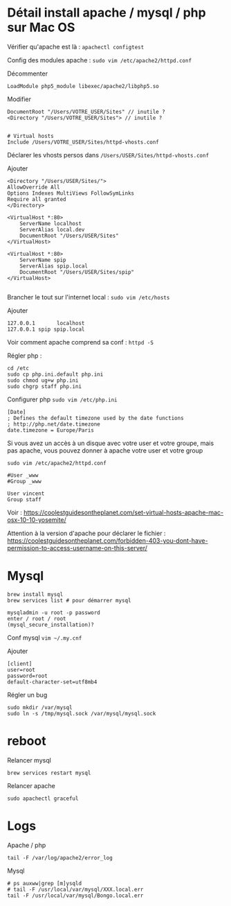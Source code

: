 # Détail install apache / mysql / php sur Mac OS

Vérifier qu'apache est là : `apachectl configtest`

Config des modules apache : `sudo vim /etc/apache2/httpd.conf`

Décommenter
```
LoadModule php5_module libexec/apache2/libphp5.so
```

Modifier
```
DocumentRoot "/Users/VOTRE_USER/Sites" // inutile ?
<Directory "/Users/VOTRE_USER/Sites"> // inutile ?


# Virtual hosts
Include /Users/VOTRE_USER/Sites/httpd-vhosts.conf

```

Déclarer les vhosts persos dans `/Users/USER/Sites/httpd-vhosts.conf`

Ajouter
```
<Directory "/Users/USER/Sites/">
AllowOverride All
Options Indexes MultiViews FollowSymLinks
Require all granted
</Directory>

<VirtualHost *:80>
    ServerName localhost
    ServerAlias local.dev
    DocumentRoot "/Users/USER/Sites"
</VirtualHost>

<VirtualHost *:80>
    ServerName spip
    ServerAlias spip.local
    DocumentRoot "/Users/USER/Sites/spip"
</VirtualHost>


```

Brancher le tout sur l'internet local : `sudo vim /etc/hosts`

Ajouter
```
127.0.0.1       localhost
127.0.0.1 spip spip.local
```

Voir comment apache comprend sa conf : `httpd -S `

Régler php : 

```
cd /etc
sudo cp php.ini.default php.ini
sudo chmod ug+w php.ini
sudo chgrp staff php.ini
```

Configurer php `sudo vim /etc/php.ini`

```
[Date]
; Defines the default timezone used by the date functions
; http://php.net/date.timezone
date.timezone = Europe/Paris 
```

Si vous avez un accès à un disque avec votre user et votre groupe, mais pas apache, vous pouvez donner à apache votre user et votre group

`sudo vim /etc/apache2/httpd.conf`

```
#User _www
#Group _www

User vincent
Group staff
```

Voir : https://coolestguidesontheplanet.com/set-virtual-hosts-apache-mac-osx-10-10-yosemite/

Attention à la version d'apache pour déclarer le fichier  : https://coolestguidesontheplanet.com/forbidden-403-you-dont-have-permission-to-access-username-on-this-server/


# Mysql

```
brew install mysql
brew services list # pour démarrer mysql

mysqladmin -u root -p password
enter / root / root
(mysql_secure_installation)?

```
Conf mysql `vim ~/.my.cnf`

Ajouter
```
[client]
user=root
password=root
default-character-set=utf8mb4
```

Régler un bug 

```
sudo mkdir /var/mysql
sudo ln -s /tmp/mysql.sock /var/mysql/mysql.sock
```
# reboot
Relancer mysql
```
brew services restart mysql
```

Relancer apache
```
sudo apachectl graceful
```

# Logs

Apache / php
```
tail -F /var/log/apache2/error_log
```

Mysql
```
# ps auxww|grep [m]ysqld
# tail -F /usr/local/var/mysql/XXX.local.err
tail -F /usr/local/var/mysql/Bongo.local.err
```


